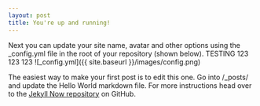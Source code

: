 ```yaml
---
layout: post
title: You're up and running!
---
```


Next you can update your site name, avatar and other options using the _config.yml file in the root of your repository (shown below).
TESTING 123 123 123 
![_config.yml]({{ site.baseurl }}/images/config.png)

The easiest way to make your first post is to edit this one. Go into /_posts/ and update the Hello World markdown file. For more instructions head over to the [Jekyll Now repository](https://github.com/barryclark/jekyll-now) on GitHub.
